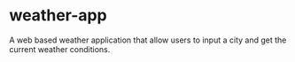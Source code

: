 # weather-app
A web based weather application that allow users to input a city and get the current weather conditions.
